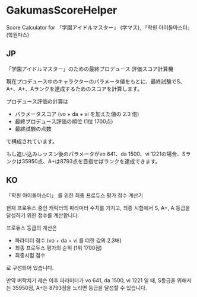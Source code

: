 # GakumasScoreHelper

Score Calculator for 「学園アイドルマスター」 (学マス), 「학원 아이돌마스터」 (학원마스)

## JP

「学園アイドルマスター」のための最終プロデュース 評価スコア計算機

現在プロデュース中のキャラクターのパラメータ値をもとに、最終試験でS、A+、A+、Aランクを達成するためのスコアを計算します。

プロデュース評価の計算は
* パラメータスコア (vo + da + vi を加えた値の 2.3 倍)
* 最終プロデュース評価の順位 (1位 1700点)
* 最終試験の点数

で構成されています。

もし追い込みレッスン後のパラメータがvo 641、da 1500、vi 1221の場合、Sランクは35950点、A+は8793点を目指せばランクを達成できます。

## KO

「학원 아이돌마스터」 를 위한 최종 프로듀스 평가 점수 계산기

현재 프로듀스 중인 캐릭터의 파라미터 수치를 가지고, 최종 시험에서 S, A+, A 등급을 달성하기 위한 점수를 계산합니다.

프로듀스 등급의 계산은
* 파라미터 점수 (vo + da + vi 를 더한 값의 2.3배)
* 최종 프로듀스 평가의 순위 (1위 1700점)
* 최종시험 점수

로 구성되어 있습니다.

만약 벼락치기 레슨 이후 파라미터가 vo 641, da 1500, vi 1221 일 때,  S등급을 위해서는 35950점, A+는 8793점을 노리면 등급을 달성할 수 있습니다.

